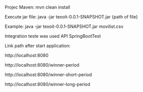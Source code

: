 Projec Maven: mvn clean install

Execute jar file: java -jar texoit-0.0.1-SNAPSHOT.jar {path of file}

Example: java -jar texoit-0.0.1-SNAPSHOT.jar movilist.csv

Integration teste was used API SpringBootTest

Link path after start application: 

http://localhost:8080

http://localhost:8080/winner-period

http://localhost:8080/winner-short-period

http://localhost:8080/winner-long-period

